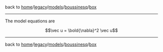 back to [home](/)/[legacy](/legacy)/[models](/legacy/models)/[boussinesq](/legacy/models/boussinesq)/[box](/legacy/models/boussinesq/box)

---

The model equations are

```math
\vec u = \bold{\nabla}^2 \vec u
```

---

back to [home](/)/[legacy](/legacy)/[models](/legacy/models)/[boussinesq](/legacy/models/boussinesq)/[box](/legacy/models/boussinesq/box)
